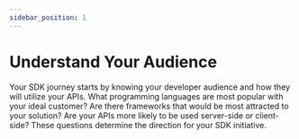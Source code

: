 ```yaml
---
sidebar_position: 1
---
```


# Understand Your Audience
Your SDK journey starts by knowing your developer audience and how they will utilize your APIs. What programming languages are most popular with your ideal customer? Are there frameworks that would be most attracted to your solution? Are your APIs more likely to be used server-side or client-side? These questions determine the direction for your SDK initiative.